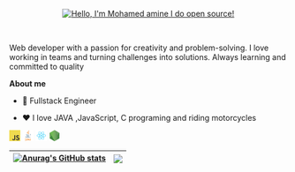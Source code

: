 <p align="center"><a href="https://Aminben2.github.io"><img width="80%" alt="Hello, I'm Mohamed amine I do open source!" src="./assets/gh-readme-header.png" /></a></p>

<br />

Web developer with a passion for creativity and problem-solving. I love working in teams and turning challenges into solutions. Always learning and committed to quality

**About me**

- 💼 Fullstack Engineer

- ❤️ I love JAVA ,JavaScript, C programing and riding motorcycles

<code><img height="20" alt="javascript" src="https://raw.githubusercontent.com/github/explore/80688e429a7d4ef2fca1e82350fe8e3517d3494d/topics/javascript/javascript.png"></code>
<code><img height="20" alt="typescript" src="https://raw.githubusercontent.com/github/explore/80688e429a7d4ef2fca1e82350fe8e3517d3494d/topics/java/java.png"></code>
<code><img height="20" alt="react" src="https://raw.githubusercontent.com/github/explore/80688e429a7d4ef2fca1e82350fe8e3517d3494d/topics/react/react.png"></code>
<code><img height="20" alt="nodejs" src="https://raw.githubusercontent.com/github/explore/80688e429a7d4ef2fca1e82350fe8e3517d3494d/topics/nodejs/nodejs.png"></code>    


| [![Anurag's GitHub stats](https://github-readme-stats.vercel.app/api?username=anuraghazra)](https://github.com/anuraghazra/github-readme-stats) | <a href="https://github.com/Aminben2/github-readme-stats"><img align="center" src="https://github-readme-stats.vercel.app/api/top-langs/?username=Aminben2&layout=compact&theme=buefy&hide_border=true" /></a> |
| ------------- | ------------- |


